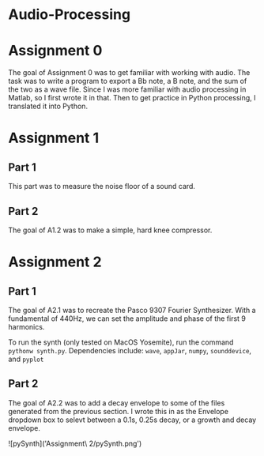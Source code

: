 # Audio-Processing

# Assignment 0
The goal of Assignment 0 was to get familiar with working with audio. The task was to write a program to export a Bb note, a B note, and the sum of the two as a wave file.
Since I was more familiar with audio processing in Matlab, so I first wrote it in that. Then to get practice in Python processing, I translated it into Python.

# Assignment 1
## Part 1
This part was to measure the noise floor of a sound card.

## Part 2
The goal of A1.2 was to make a simple, hard knee compressor. 

# Assignment 2
## Part 1
The goal of A2.1 was to recreate the Pasco 9307 Fourier Synthesizer. With a fundamental of 440Hz, we can set the amplitude and phase of the first 9 harmonics.

To run the synth (only tested on MacOS Yosemite), run the command `pythonw synth.py`. Dependencies include: `wave`, `appJar`, `numpy`, `sounddevice`, and `pyplot`

## Part 2
The goal of A2.2 was to add a decay envelope to some of the files generated from the previous section. I wrote this in as the Envelope dropdown box to selevt between a 0.1s, 0.25s decay, or a growth and decay envelope.

![pySynth]('Assignment\ 2/pySynth.png')